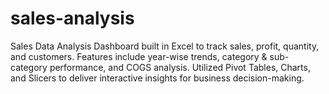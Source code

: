 # sales-analysis
Sales Data Analysis Dashboard built in Excel to track sales, profit, quantity, and customers. Features include year-wise trends, category &amp; sub-category performance, and COGS analysis. Utilized Pivot Tables, Charts, and Slicers to deliver interactive insights for business decision-making.

